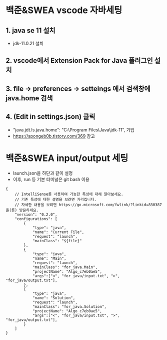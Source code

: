 # 백준&SWEA vscode 자바세팅
## 1. java se 11 설치
- jdk-11.0.21 설치
## 2. vscode에서 Extension Pack for Java 플러그인 설치
## 3. file -> preferences -> setteings 에서 검색창에 java.home 검색
## 4. (Edit in settings.json) 클릭
- "java.jdt.ls.java.home": "C:\\Program Files\\Java\\jdk-11",    기입
- https://spongeb0b.tistory.com/369 참고

# 백준&SWEA input/output 세팅
- launch.json을 하단과 같이 설정
- 이후, run 등 기본 터미널은 git bash 이용
```
{
    // IntelliSense를 사용하여 가능한 특성에 대해 알아보세요.
    // 기존 특성에 대한 설명을 보려면 가리킵니다.
    // 자세한 내용을 보려면 https://go.microsoft.com/fwlink/?linkid=830387을(를) 방문하세요.
    "version": "0.2.0",
    "configurations": [
        {
            "type": "java",
            "name": "Current File",
            "request": "launch",
            "mainClass": "${file}"
        },
        {
            "type": "java",
            "name": "Main",
            "request": "launch",
            "mainClass": "for_java.Main",
            "projectName": "Algo_c7eb0ae5",
            "args":["<", "for_java/input.txt", ">", "for_java/output.txt"],
        },
        {
            "type": "java",
            "name": "Solution",
            "request": "launch",
            "mainClass": "for_java.Solution",
            "projectName": "Algo_c7eb0ae5",
            "args":["<", "for_java/input.txt", ">", "for_java/output.txt"],
        }
    ]
}
```